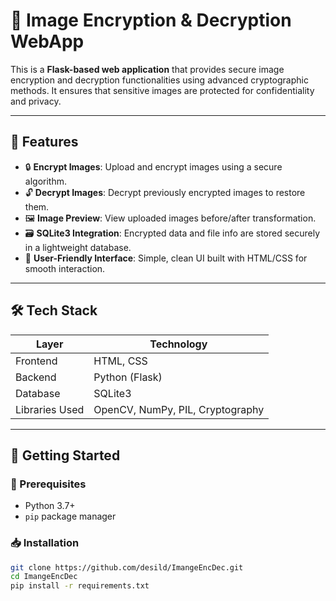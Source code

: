 # 🔐 Image Encryption & Decryption WebApp

This is a **Flask-based web application** that provides secure image encryption and decryption functionalities using advanced cryptographic methods. It ensures that sensitive images are protected for confidentiality and privacy.

---

## 📌 Features

- 🔒 **Encrypt Images**: Upload and encrypt images using a secure algorithm.
- 🔓 **Decrypt Images**: Decrypt previously encrypted images to restore them.
- 🖼️ **Image Preview**: View uploaded images before/after transformation.
- 🗃️ **SQLite3 Integration**: Encrypted data and file info are stored securely in a lightweight database.
- 🧠 **User-Friendly Interface**: Simple, clean UI built with HTML/CSS for smooth interaction.

---

## 🛠️ Tech Stack

| Layer           | Technology         |
|----------------|--------------------|
| Frontend       | HTML, CSS          |
| Backend        | Python (Flask)     |
| Database       | SQLite3            |
| Libraries Used | OpenCV, NumPy, PIL, Cryptography |

---

## 🚀 Getting Started

### 🔧 Prerequisites

- Python 3.7+
- `pip` package manager

### 📥 Installation

```bash
git clone https://github.com/desild/ImangeEncDec.git
cd ImangeEncDec
pip install -r requirements.txt
